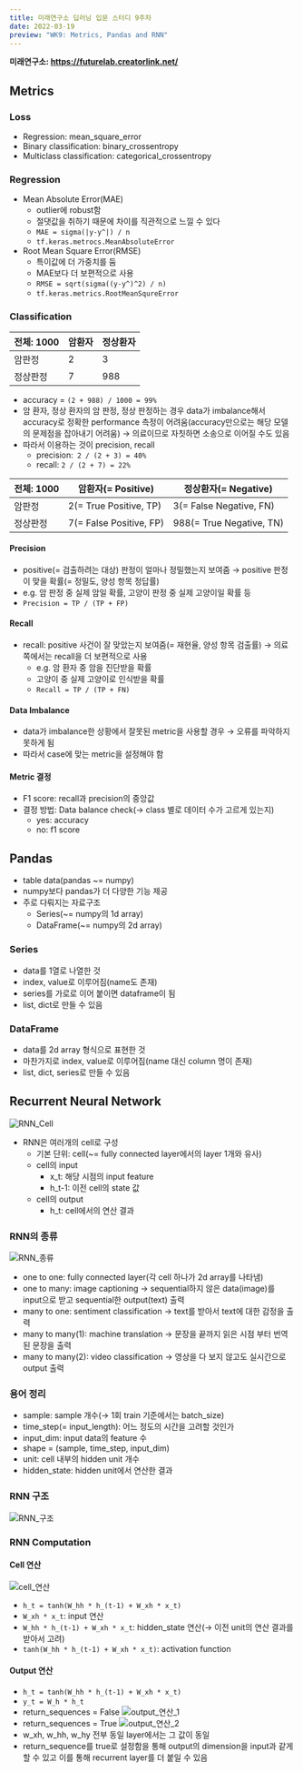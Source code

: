 ```yaml
---
title: 미래연구소 딥러닝 입문 스터디 9주차
date: 2022-03-19
preview: "WK9: Metrics, Pandas and RNN"
---
```


**미래연구소: https://futurelab.creatorlink.net/**

## Metrics
### Loss
- Regression: mean_square_error
- Binary classification: binary_crossentropy
- Multiclass classification: categorical_crossentropy
### Regression
- Mean Absolute Error(MAE)
  - outlier에 robust함
  - 절댓값을 취하기 때문에 차이를 직관적으로 느낄 수 있다
  - `MAE = sigma(|y-y^|) / n`
  - `tf.keras.metrocs.MeanAbsoluteError`
- Root Mean Square Error(RMSE)
  - 특이값에 더 가중치를 둠
  - MAE보다 더 보편적으로 사용
  - `RMSE = sqrt(sigma((y-y^)^2) / n)`
  - `tf.keras.metrics.RootMeanSqureError`
### Classification
|전체: 1000|암환자|정상환자|
|---|---|---|
|암판정|2|3|
|정상판정|7|988|
- accuracy = `(2 + 988) / 1000 = 99%`
- 암 환자, 정상 환자의 암 판정, 정상 판정하는 경우 data가 imbalance해서 accuracy로 정확한 performance 측정이 어려움(accuracy만으로는 해당 모델의 문제점을 잡아내기 어려움) → 의료이므로 자칫하면 소송으로 이어질 수도 있음
- 따라서 이용하는 것이 precision, recall
  - precision:` 2 / (2 + 3) = 40%`
  - recall: `2 / (2 + 7) = 22%`

|전체: 1000|암환자(= Positive)|정상환자(= Negative)|
|----|----|----|
|암판정|2(= True Positive, TP)|3(= False Negative, FN)|
|정상판정|7(= False Positive, FP)|988(= True Negative, TN)|
#### Precision
-  positive(= 검출하려는 대상) 판정이 얼마나 정밀했는지 보여줌 → positive 판정이 맞을 확률(= 정밀도, 양성 항목 정답률)
  - e.g. 암 판정 중 실제 암일 확률, 고양이 판정 중 실제 고양이일 확률 등
- `Precision = TP / (TP + FP)`
#### Recall
- recall: positive 사건이 잘 맞았는지 보여줌(= 재현율, 양성 항목 검출률) → 의료 쪽에서는 recall을 더 보편적으로 사용
  - e.g. 암 환자 중 암을 진단받을 확률
  - 고양이 중 실제 고양이로 인식받을 확률
  - `Recall = TP / (TP + FN)`
#### Data Imbalance
- data가 imbalance한 상황에서 잘못된 metric을 사용할 경우 → 오류를 파악하지 못하게 됨
- 따라서 case에 맞는 metric을 설정해야 함
#### Metric 결정
- F1 score: recall과 precision의 중앙값
- 결정 방법: Data balance check(→ class 별로 데이터 수가 고르게 있는지)
  - yes: accuracy
  - no: f1 score

## Pandas
- table data(pandas ~= numpy)
- numpy보다 pandas가 더 다양한 기능 제공
- 주로 다뤄지는 자료구조
  - Series(~= numpy의 1d array)
  - DataFrame(~= numpy의 2d array)
### Series
- data를 1열로 나열한 것
- index, value로 이루어짐(name도 존재)
- series를 가로로 이어 붙이면 dataframe이 됨
- list, dict로 만들 수 있음
### DataFrame
- data를 2d array 형식으로 표현한 것
- 마찬가지로 index, value로 이루어짐(name 대신 column 명이 존재)
- list, dict, series로 만들 수 있음

## Recurrent Neural Network
![RNN_Cell](https://user-images.githubusercontent.com/53527600/159104499-e58eaf94-30b8-4cb5-ab0d-c21a779a715f.png)
- RNN은 여러개의 cell로 구성
  - 기본 단위: cell(~= fully connected layer에서의 layer 1개와 유사)
  - cell의 input 
    - x_t: 해당 시점의 input feature
    - h_t-1: 이전 cell의 state 값
  - cell의 output
    - h_t: cell에서의 연산 결과
### RNN의 종류
![RNN_종류](https://user-images.githubusercontent.com/53527600/159104702-d047df26-a058-4e91-9147-92e0dc6c76b6.png)
- one to one: fully connected layer(각 cell 하나가 2d array를 나타냄)
- one to many: image captioning → sequential하지 않은 data(image)를 input으로 받고 sequential한 output(text) 출력
- many to one: sentiment classification → text를 받아서 text에 대한 감정을 출력
- many to many(1): machine translation → 문장을 끝까지 읽은 시점 부터 번역된 문장을 출력
- many to many(2): video classification → 영상을 다 보지 않고도 실시간으로 output 출력
### 용어 정리
- sample: sample 개수(→ 1회 train 기준에서는 batch_size)
- time_step(= input_length): 어느 정도의 시간을 고려할 것인가
- input_dim: input data의 feature 수
- shape = (sample, time_step, input_dim)
- unit: cell 내부의 hidden unit 개수
- hidden_state: hidden unit에서 연산한 결과
### RNN 구조
![RNN_구조](https://user-images.githubusercontent.com/53527600/159104790-0a469c4d-f11f-4a27-8034-77b81d6658aa.png)
### RNN Computation
#### Cell 연산
![cell_연산](https://user-images.githubusercontent.com/53527600/159104924-58534ad3-3c6b-4392-b40e-5d093d30a51a.png)
- `h_t = tanh(W_hh * h_(t-1) + W_xh * x_t)`
- `W_xh * x_t`: input 연산
- `W_hh * h_(t-1) + W_xh * x_t`: hidden_state 연산(→ 이전 unit의 연산 결과를 받아서 고려)
- `tanh(W_hh * h_(t-1) + W_xh * x_t)`: activation function
#### Output 연산
- `h_t = tanh(W_hh * h_(t-1) + W_xh * x_t)`
- `y_t = W_h * h_t`
- return_sequences = False
  ![output_연산_1](https://user-images.githubusercontent.com/53527600/159104942-3b8a2d64-f163-44d5-ac43-aed0dfd00870.png)
- return_sequences = True
  ![output_연산_2](https://user-images.githubusercontent.com/53527600/159104954-ef334a79-f70f-4c84-9b1b-ccd0bb2ae019.png)
- w_xh, w_hh, w_hy 전부 동일 layer에서는 그 값이 동일
- return_sequence를 true로 설정함을 통해 output의 dimension을 input과 같게할 수 있고 이를 통해 recurrent layer를 더 붙일 수 있음
